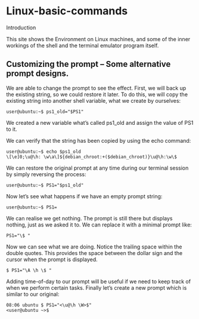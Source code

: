 # Linux-basic-commands

Introduction

This site shows the Environment on Linux machines, and some of the inner workings of the shell and the terminal emulator program itself. 
## Customizing the prompt – Some alternative prompt designs.

We are able to change the prompt to see the effect. First, we will back up the existing string, so we could restore it later. To do this, we will copy the existing string into another shell variable, what we create by ourselves:

```
user@ubuntu:~$ ps1_old="$PS1"
```
 
We created a new variable what’s called ps1_old and assign the value of PS1 to it. 


We can verify that the string has been copied by using the echo command:
```
user@ubuntu:~$ echo $ps1_old
\[\e]0;\u@\h: \w\a\]${debian_chroot:+($debian_chroot)}\u@\h:\w\$
 ```

We can restore the original prompt at any time during our terminal session by simply reversing the process:
```
user@ubuntu:~$ PS1="$ps1_old"
 ```

Now let’s see what happens if we have an empty prompt string:
```
user@ubuntu:~$ PS1=
 ```

We can realise we get nothing. The prompt is still there but displays nothing, just as we asked it to. We can replace it with a minimal prompt like:
```
PS1="\$ "
 ```

Now we can see what we are doing. Notice the trailing space within the double quotes. This provides the space between the dollar sign and the cursor when the prompt is displayed. 
```
$ PS1="\A \h \$ "
```


 

Adding time-of-day to our prompt will be useful if we need to keep track of when we perform certain tasks. Finally let’s create a new prompt which is similar to our original:
```
08:06 ubuntu $ PS1="<\u@\h \W>$"
<user@ubuntu ~>$
```
